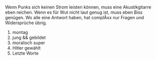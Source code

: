 
Wenn Punks sich keinen Strom leisten können, muss eine Akustikgitarre eben
reichen. Wenn es für Wut nicht laut genug ist, muss eben Biss genügen. Wo alle
eine Antwort haben, hat complÄxx nur Fragen und Widersprüche übrig.

1. montag
2. jung && gebildet
3. moralisch super
4. Hitler gewählt
5. Letzte Worte
